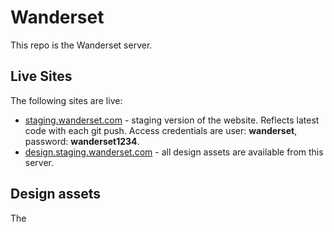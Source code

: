 Wanderset
======

This repo is the Wanderset server.

## Live Sites

The following sites are live:

* [staging.wanderset.com](https://staging.wanderset.com) - staging version of the website. Reflects latest code with each git push. Access credentials are user: **wanderset**, password: **wanderset1234**.
* [design.staging.wanderset.com](https://design.staging.wanderset.com) - all design assets are available from this server.

## Design assets

The 
